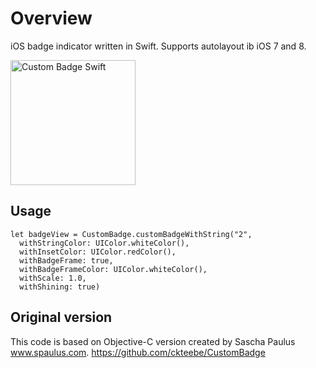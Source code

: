 # Overview

iOS badge indicator written in Swift. Supports autolayout ib iOS 7 and 8.

<img src='https://dl.dropboxusercontent.com/u/11143285/bikeexchange/github_images/custom-badge-screenshot.png' width='200' alt='Custom Badge Swift'>

## Usage

    let badgeView = CustomBadge.customBadgeWithString("2",
      withStringColor: UIColor.whiteColor(),
      withInsetColor: UIColor.redColor(),
      withBadgeFrame: true,
      withBadgeFrameColor: UIColor.whiteColor(),
      withScale: 1.0,
      withShining: true)


## Original version

This code is based on Objective-C version created by Sascha Paulus www.spaulus.com.
https://github.com/ckteebe/CustomBadge
